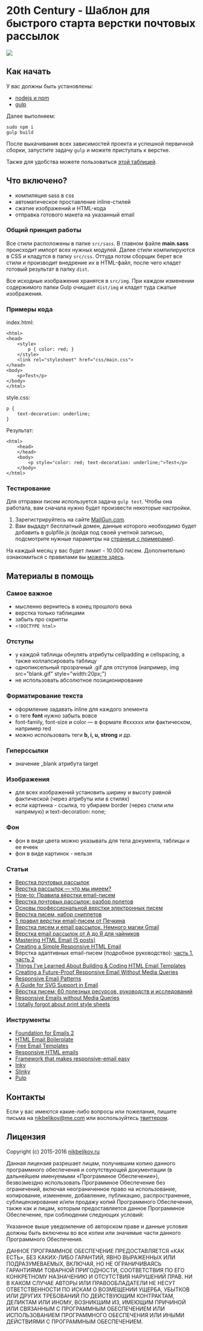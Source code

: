 # 20th Century - Шаблон для быстрого старта верстки почтовых рассылок

![](http://s020.radikal.ru/i716/1506/2c/4116d3c6c9e6.jpg)

## Как начать

У вас должны быть установлены:

- [nodejs и npm](https://nodejs.org/)
- [gulp](http://gulpjs.com/)

Далее выполняем:

```
sudo npm i
gulp build
```

После выкачивания всех зависимостей проекта и успешной первичной сборки, запустите задачу `gulp` и можете приступать к верстке.

Также для удобства можете пользоваться [этой таблицей](https://www.campaignmonitor.com/css/).

## Что включено?

- компиляция sass в css
- автоматическое проставление inline-стилей
- сжатие изображений и HTML-кода
- отправка готового макета на указанный email

### Общий принцип работы

Все стили расположены в папке `src/sass`. В главном файле **main.sass** происходит импорт всех нужных модулей. Далее стили компилируются в CSS и кладутся в папку `src/css`. Оттуда потом сборщик берет все стили и производит внедрение их в HTML-файл, после чего кладет готовый результат в папку `dist`.

Все исходные изображения хранятся в `src/img`. При каждом изменении содержимого папки Gulp очищает `dist/img` и кладет туда сжатые изображения.

### Примеры кода

index.html:

```
<html>
<head>
	<style>
		p { color: red; }
	</style> 
	<link rel="stylesheet" href="css/main.css">
</head>
<body>
	<p>Test</p>
</body>
</html>
```

style.css:

```
p {
	text-decoration: underline;
}
```

Результат:

```
<html>
	<head>
	</head>
	<body>
		<p style="color: red; text-decoration: underline;">Test</p>
	</body>
</html>
```

### Тестирование

Для отправки писем используется задача `gulp test`. Чтобы она работала, вам сначала нужно будет произвести некоторые настройки.

1. Зарегистрируйтесь на сайте [MailGun.com](http://www.mailgun.com/).
2. Вам выдадут бесплатный домен, данные которого необходимо будет добавить в gulpfile.js (войдя под своей учетной записью, подсмотрите нужные параметры на [странице с примерами](https://documentation.mailgun.com/api-sending.html#examples)).

На каждый месяц у вас будет лимит - 10.000 писем. Дополнительно ознакомиться с правилами вы [можете здесь](http://www.mailgun.com/pricing).

## Материалы в помощь

### Самое важное

- мысленно вернитесь в конец прошлого века
- верстка только таблицами
- забыть про скрипты
- `<!DOCTYPE html>`

### Отступы

- у каждой таблицы обнулять атрибуты cellpadding и cellspacing, а также коллапсировать таблицу
- однопиксельный прозрачный .gif для отступов (например, img src="blank.gif" style="width:20px;")
- не использовать абсолютное позиционирование

### Форматирование текста

- оформление задавать inline для каждого элемента
- о теге **font** нужно забыть вовсе
- font-family, font-size и color — в формате #xxxxxx или фактическом, например red
- можно использовать теги **b, i, u, strong** и др.

### Гиперссылки

- значение _blank атрибута target

### Изображения

- для всех изображений установить ширину и высоту равной фактической (через атрибуты или в стилях)
- если картинка - ссылка, то убираем border (через стили или напрямую) и text-decoration: none;

### Фон

- фон в виде цвета можно указывать для тела документа, таблицы и ее ячеек
- фон в виде картинок - нельзя

### Статьи

- [Верстка почтовых рассылок](http://habrahabr.ru/post/112163/)
- [Верстка рассылок — что мы имеем?](http://habrahabr.ru/post/157309/)
- [How-to: Правила вёрстки email-писем](http://habrahabr.ru/company/pechkin/blog/255819/)
- [Верстка почтовых рассылок: разбор полетов](http://habrahabr.ru/post/114234/)
- [Основы профессиональной верстки электронных писем](http://habrahabr.ru/post/180013/)
- [Верстка писем, набор сниппетов](http://habrahabr.ru/post/193430/)
- [5 правил верстки email-писем от Печкина](http://habrahabr.ru/company/pechkin/blog/182964/)
- [Верстка писем и email рассылок. Немного магии Gmail](http://habrahabr.ru/post/193790/)
- [Верстка email рассылок от А до Я для чайников](http://habrahabr.ru/post/252279/)
- [Mastering HTML Email (5 posts)](http://dev.tutsplus.com/series/mastering-html-email--webdesign-17696?view=grid)
- [Creating a Simple Responsive HTML Email](http://dev.tutsplus.com/articles/creating-a-simple-responsive-html-email--webdesign-12978)
- Вёрстка адаптивных email-писем (подробное руководство): [часть 1](http://habrahabr.ru/company/pechkin/blog/256853/), [часть 2](http://habrahabr.ru/company/pechkin/blog/257397/)
- [Things I've Learned About Building & Coding HTML Email Templates](http://www.leemunroe.com/building-html-email/)
- [Creating a Future-Proof Responsive Email Without Media Queries](http://webdesign.tutsplus.com/tutorials/creating-a-future-proof-responsive-email-without-media-queries--cms-23919)
- [Responsive Email Patterns](http://responsiveemailpatterns.com/)
- [A Guide for SVG Support in Email](https://css-tricks.com/a-guide-on-svg-support-in-email/)
- [Вёрстка писем: 60 полезных ресурсов, руководств и исследований](http://habrahabr.ru/company/pechkin/blog/273677/)
- [Responsive Emails without Media Queries](https://medium.freecodecamp.com/the-fab-four-technique-to-create-responsive-emails-without-media-queries-baf11fdfa848#.qpab929l8)
- [I totally forgot about print style sheets](https://medium.com/@matuzo/i-totally-forgot-about-print-style-sheets-f1e6604cfd6#.gq3yzq7ud)

### Инструменты

- [Foundation for Emails 2](http://foundation.zurb.com/emails.html)
- [HTML Email Boilerplate](http://htmlemailboilerplate.com/)
- [Free Email Templates](http://www.campaignmonitor.com/templates/)
- [Responsive HTML emails](http://zurb.com/ink/)
- [Framework that makes responsive-email easy](https://mjml.io/)
- [Inky](https://foundation.zurb.com/emails/docs/inky.html)
- [Slinky](http://zurb.com/playground/slinky)
- [Pulp](http://pulp.glitchpack.com/)

## Контакты

Если у вас имеются какие-либо вопросы или пожелания, пишите письма на [nikbelikov@me.com](mailto:nikbelikov@me.com) или воспользуйтесь [твиттером](https://twitter.com/_nikbelikov).

## Лицензия

Copyright (c) 2015-2016 [nikbelikov.ru](http://nikbelikov.ru/)

Данная лицензия разрешает лицам, получившим копию данного программного обеспечения и сопутствующей документации (в дальнейшем именуемыми «Программное Обеспечение»), безвозмездно использовать Программное Обеспечение без ограничений, включая неограниченное право на использование, копирование, изменение, добавление, публикацию, распространение, сублицензирование и/или продажу копий Программного Обеспечения, также как и лицам, которым предоставляется данное Программное Обеспечение, при соблюдении следующих условий:

Указанное выше уведомление об авторском праве и данные условия должны быть включены во все копии или значимые части данного Программного Обеспечения.

ДАННОЕ ПРОГРАММНОЕ ОБЕСПЕЧЕНИЕ ПРЕДОСТАВЛЯЕТСЯ «КАК ЕСТЬ», БЕЗ КАКИХ-ЛИБО ГАРАНТИЙ, ЯВНО ВЫРАЖЕННЫХ ИЛИ ПОДРАЗУМЕВАЕМЫХ, ВКЛЮЧАЯ, НО НЕ ОГРАНИЧИВАЯСЬ ГАРАНТИЯМИ ТОВАРНОЙ ПРИГОДНОСТИ, СООТВЕТСТВИЯ ПО ЕГО КОНКРЕТНОМУ НАЗНАЧЕНИЮ И ОТСУТСТВИЯ НАРУШЕНИЙ ПРАВ. НИ В КАКОМ СЛУЧАЕ АВТОРЫ ИЛИ ПРАВООБЛАДАТЕЛИ НЕ НЕСУТ ОТВЕТСТВЕННОСТИ ПО ИСКАМ О ВОЗМЕЩЕНИИ УЩЕРБА, УБЫТКОВ ИЛИ ДРУГИХ ТРЕБОВАНИЙ ПО ДЕЙСТВУЮЩИМ КОНТРАКТАМ, ДЕЛИКТАМ ИЛИ ИНОМУ, ВОЗНИКШИМ ИЗ, ИМЕЮЩИМ ПРИЧИНОЙ ИЛИ СВЯЗАННЫМ С ПРОГРАММНЫМ ОБЕСПЕЧЕНИЕМ ИЛИ ИСПОЛЬЗОВАНИЕМ ПРОГРАММНОГО ОБЕСПЕЧЕНИЯ ИЛИ ИНЫМИ ДЕЙСТВИЯМИ С ПРОГРАММНЫМ ОБЕСПЕЧЕНИЕМ.
